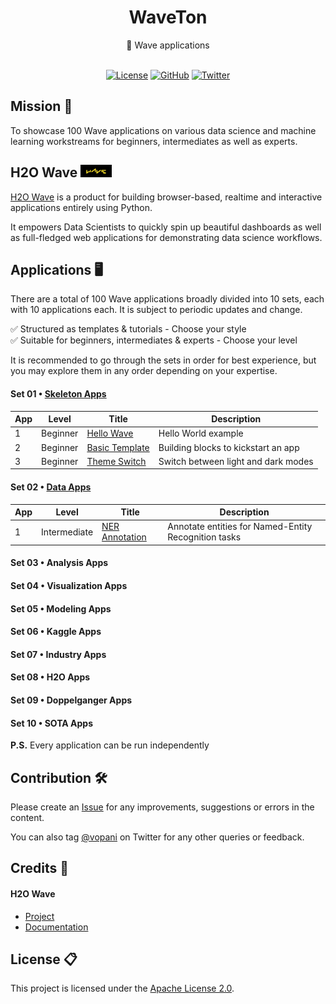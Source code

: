 <div align='center'>

<h1>WaveTon</h1>
💯 Wave applications

<br>
<br>

[![License](https://img.shields.io/badge/license-Apache%202.0-blue.svg?logo=apache)](https://github.com/vopani/waveton/blob/master/LICENSE)
[![GitHub](https://img.shields.io/github/stars/vopani/waveton?color=yellowgreen&logo=github)](https://img.shields.io/github/stars/vopani/waveton?color=yellowgreen&logo=github)
[![Twitter](https://img.shields.io/twitter/follow/vopani)](https://twitter.com/vopani)

</div>

## Mission 🚀
To showcase 100 Wave applications on various data science and machine learning workstreams for beginners, intermediates as well as experts.

<h2>H2O Wave <img src="https://raw.githubusercontent.com/h2oai/wave/master/assets/brand/wave-type-black.png" width="50px"></img></h2>

[H2O Wave](https://github.com/h2oai/wave) is a product for building browser-based, realtime and interactive applications entirely using Python.

It empowers Data Scientists to quickly spin up beautiful dashboards as well as full-fledged web applications for demonstrating data science workflows.

## Applications 🖥️
There are a total of 100 Wave applications broadly divided into 10 sets, each with 10 applications each. It is subject to periodic updates and change.

✅ Structured as templates & tutorials - Choose your style   
✅ Suitable for beginners, intermediates & experts - Choose your level   

It is recommended to go through the sets in order for best experience, but you may explore them in any order depending on your expertise.

#### Set 01 • [Skeleton Apps](https://github.com/vopani/waveton/tree/main/applications/skeleton_apps)
| App | Level        | Title | Description |
| --- | ------------ | ----- | ----------- |
| 1   | Beginner     | [Hello Wave](https://github.com/vopani/waveton/tree/main/applications/skeleton_apps/hello_wave) | Hello World example |
| 2   | Beginner     | [Basic Template](https://github.com/vopani/waveton/tree/main/applications/skeleton_apps/basic_template) | Building blocks to kickstart an app |
| 3   | Beginner     | [Theme Switch](https://github.com/vopani/waveton/tree/main/applications/skeleton_apps/theme_switch) | Switch between light and dark modes |

#### Set 02 • [Data Apps](https://github.com/vopani/waveton/tree/main/applications/data_apps)
| App | Level        | Title | Description |
| --- | ------------ | ----- | ----------- |
| 1   | Intermediate | [NER Annotation](https://github.com/vopani/waveton/tree/main/applications/data_apps/ner_annotation) | Annotate entities for Named-Entity Recognition tasks |

#### Set 03 • Analysis Apps

#### Set 04 • Visualization Apps

#### Set 05 • Modeling Apps

#### Set 06 • Kaggle Apps

#### Set 07 • Industry Apps

#### Set 08 • H2O Apps

#### Set 09 • Doppelganger Apps

#### Set 10 • SOTA Apps

**P.S.** Every application can be run independently

## Contribution 🛠️
Please create an [Issue](https://github.com/vopani/waveton/issues) for any improvements, suggestions or errors in the content.

You can also tag [@vopani](https://twitter.com/vopani) on Twitter for any other queries or feedback.

## Credits 🙏

#### H2O Wave

* [Project](https://github.com/h2oai/wave)
* [Documentation](https://wave.h2o.ai)

## License 📋
This project is licensed under the [Apache License 2.0](https://github.com/vopani/jaxton/blob/master/LICENSE).
